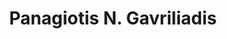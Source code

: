 ---
title: "Panagiotis N. Gavriliadis"
collection: students
permalink: /students/s8-gavriliadis-2006
thesis: "Theoretical and numerical exploitation of the moment problem with applications to the probabilistic prediction of stochastic responses of dynamical systems"
institute: "NTUA, Greece"
year: "2006"
type: "phd" # or diploma
#current-position: "Researcher, <i>National Technical University of Athens, Greece</i>"
current-affiliation-position: "Researcher"
current-affiliation-institution: "National Technical University of Athens"
current-affiliation-country: "Greece"
---